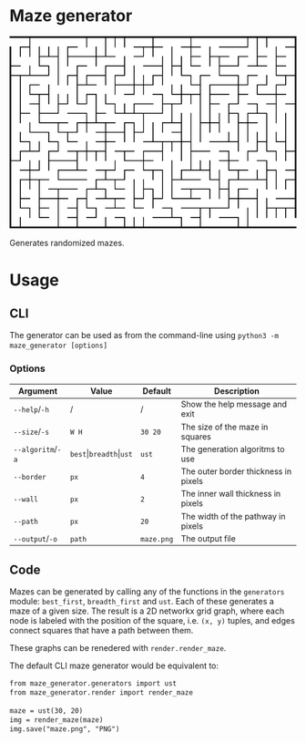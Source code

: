 # Maze generator

![Example maze](examples/maze2.png)

Generates randomized mazes.

# Usage

## CLI

The generator can be used as from the command-line using
`python3 -m maze_generator [options]`

### Options

| Argument          | Value                    | Default    | Description                          |
| ----------------- | ------------------------ | ---------- | ------------------------------------ |
| `--help`/`-h`     | /                        | /          | Show the help message and exit       |
| `--size`/`-s`     | `W H`                    | `30 20`    | The size of the maze in squares      |
| `--algoritm`/`-a` | `best`\|`breadth`\|`ust` | `ust`      | The generation algoritms to use      |
| `--border`        | `px`                     | `4`        | The outer border thickness in pixels |
| `--wall`          | `px`                     | `2`        | The inner wall thickness in pixels   |
| `--path`          | `px`                     | `20`       | The width of the pathway in pixels   |
| `--output`/`-o`   | `path`                   | `maze.png` | The output file                      |

## Code

Mazes can be generated by calling any of the functions in the `generators`
module: `best_first`, `breadth_first` and `ust`. Each of these generates a maze
of a given size. The result is a 2D networkx grid graph, where each node is
labeled with the position of the square, i.e. `(x, y)` tuples, and edges
connect squares that have a path between them.

These graphs can be renedered with `render.render_maze`.

The default CLI maze generator would be equivalent to:

```
from maze_generator.generators import ust
from maze_generator.render import render_maze

maze = ust(30, 20)
img = render_maze(maze)
img.save("maze.png", "PNG")
```